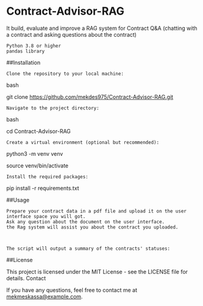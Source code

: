 # Contract-Advisor-RAG


It build, evaluate and improve a RAG system for Contract Q&A (chatting with a contract and asking questions about the contract) 

    Python 3.8 or higher
    pandas library

##Installation

    Clone the repository to your local machine:

bash

git clone https://github.com/mekdes975/Contract-Advisor-RAG.git

    Navigate to the project directory:

bash

cd Contract-Advisor-RAG

    Create a virtual environment (optional but recommended):

python3 -m venv venv

source venv/bin/activate

    Install the required packages:

pip install -r requirements.txt

##Usage

    Prepare your contract data in a pdf file and upload it on the user interface space you will got.
    Ask any question about the document on the user interface. 
    the Rag system will assist you about the contract you uploaded. 

   

    The script will output a summary of the contracts' statuses:




##License

This project is licensed under the MIT License - see the LICENSE file for details.
Contact

If you have any questions, feel free to contact me at mekmeskassa@example.com.
